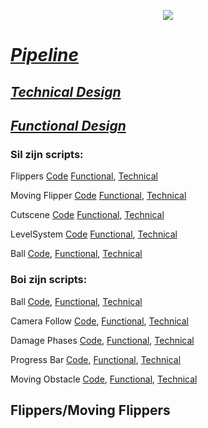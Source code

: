 <p align="center">
  <img src="https://github.com/user-attachments/assets/329f056b-e408-43ed-b52c-da25652f023c"></img>
</p>

# [*Pipeline*](https://github.com/Masenkyo/Examen/wiki/Pipeline "Pipeline")

## [*Technical Design*](https://github.com/Masenkyo/Examen/wiki/Technical-design "Technical Design")
## [*Functional Design*](https://github.com/Masenkyo/Examen/wiki/Functional-Design "Functional Design")
  
### Sil zijn scripts:  
  
Flippers [Code](https://github.com/Masenkyo/Examen/blob/master/Assets/Scripts/Flippers/Flipper.cs "Flippers")  [Functional](), [Technical](https://github.com/Masenkyo/Examen/wiki/Technical-design#flippers "Technical Design")  
  
Moving Flipper [Code](https://github.com/Masenkyo/Examen/blob/master/Assets/Scripts/Flippers/MovingFlipper.cs "Moving Flipper") [Functional](), [Technical](https://github.com/Masenkyo/Examen/wiki/Technical-design#moving-flipper "Technical Design")  
  
Cutscene [Code](https://github.com/Masenkyo/Examen/blob/master/Assets/Scripts/Camera/Cutscene.cs "Cutscene")  [Functional](), [Technical](https://github.com/Masenkyo/Examen/wiki/Technical-design#cutscene "Technical Design")  
  
LevelSystem [Code](https://github.com/Masenkyo/Examen/blob/master/Assets/Scripts/Level%20Systeem/LevelSystem.cs "LevelSystem")  [Functional](), [Technical](https://github.com/Masenkyo/Examen/wiki/Technical-design#levelsystem "Technical Design")  
  
Ball [Code](https://github.com/Masenkyo/Examen/blob/master/Assets/Scripts/Ball/Ball.cs "Ball"), [Functional](), [Technical](https://github.com/Masenkyo/Examen/wiki/Technical-design#ball "Technical Design")  
  

### Boi zijn scripts:
  
Ball [Code](https://github.com/Masenkyo/Examen/blob/master/Assets/Scripts/Ball/Ball.cs "Ball"), [Functional](), [Technical](https://github.com/Masenkyo/Examen/wiki/Technical-design#ball "Technical Design")  
  
Camera Follow [Code](https://github.com/Masenkyo/Examen/blob/master/Assets/Scripts/Camera/Follow.cs "Camera Follow"), [Functional](), [Technical](https://github.com/Masenkyo/Examen/wiki/Technical-design#camera "Technical Design")  
  
Damage Phases [Code](https://github.com/Masenkyo/Examen/blob/master/Assets/Scripts/Ball/Phases.cs "Damage Phases"), [Functional](), [Technical](https://github.com/Masenkyo/Examen/wiki/Technical-design#phases "Technical Design")  
  
Progress Bar [Code](https://github.com/Masenkyo/Examen/blob/develop/Assets/Scripts/progressbar/ProgressBar.cs "Progress Bar"), [Functional](), [Technical](https://github.com/Masenkyo/Examen/wiki/Technical-design#progress-bar "Technical Design")  
  
Moving Obstacle [Code](https://github.com/Masenkyo/Examen/blob/develop/Assets/Scripts/MovingObstacle/MovingObstacle.cs "Moving Obstacle"), [Functional](), [Technical](https://github.com/Masenkyo/Examen/wiki/Technical-design#moving-obstacle "Technical Design")  


## Flippers/Moving Flippers

